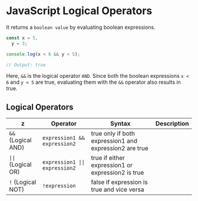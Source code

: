 # JavaScript Logical Operators

It returns a `boolean value` by evaluating boolean expressions.

```js
const x = 5,
  y = 3;

console.log(x < 6 && y < 5);

// Output: true
```

Here, `&&` is the logical operator `AND`. Since both the boolean expressions `x < 6` and `y < 5` are true, evaluating them with the `&&` operator also results in true.

## Logical Operators

| z                   | Operator                       | Syntax                                                 | Description |
| ------------------- | ------------------------------ | ------------------------------------------------------ | ----------- |
| `&&` (Logical AND)  | `expression1 && expression2`   | true only if both expression1 and expression2 are true |
| `\|\|` (Logical OR) | `expression1 \|\| expression2` | true if either expression1 or expression2 is true      |
| `!` (Logical NOT)   | `!expression`                  | false if expression is true and vice versa             |
